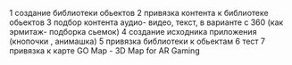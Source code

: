 1 создание библиотеки обьектов
2 привязка контента к  библиотеке обьектов
3 подбор контента аудио- видео, текст, в варианте с 360 (как эрмитаж- подборка сьемок)
4 создание исходника приложения (кнопочки , анимашка)
5 привязка библиотеки к обьектам
6 тест
7 привязка к карте GO Map - 3D Map for AR Gaming

